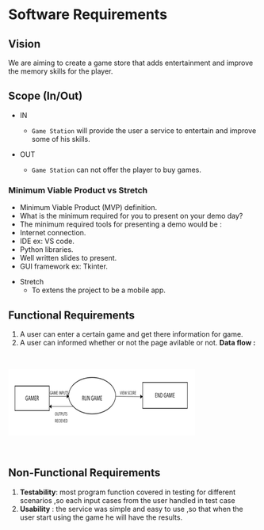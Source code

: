 # Software Requirements
## Vision
We are aiming to create a game store that adds entertainment and improve the memory skills for the player.

## Scope (In/Out)
+ IN
  - `Game Station` will provide the user a service to entertain and improve some of his skills.

+ OUT
  - `Game Station` can not offer the player to buy games.
### Minimum Viable Product vs Stretch
 - Minimum Viable Product (MVP) definition.
  - What is the minimum required for you to present on your demo day?
  - The minimum required tools for presenting a demo would be : 
  - Internet connection.
  - IDE ex: VS code.
  - Python libraries.
  - Well written slides to present.
  - GUI framework ex: Tkinter.
+ Stretch
  - To extens the project to be a mobile app.
## Functional Requirements
1. A user can enter a certain game and get there information for game.
2. A user can informed whether or not the page avilable or not.
**Data flow :**

<br>

![Data Flow Chart](https://github.com/world-of-game/game-station/blob/main/Data%20Flow%20Chart.png)

<br>

## Non-Functional Requirements
1. **Testability**: most program function covered in testing for different scenarios ,so each input cases from the user handled in test case
2. **Usability** : the service was simple and easy to use ,so that when the user start using the game he will have the results.



